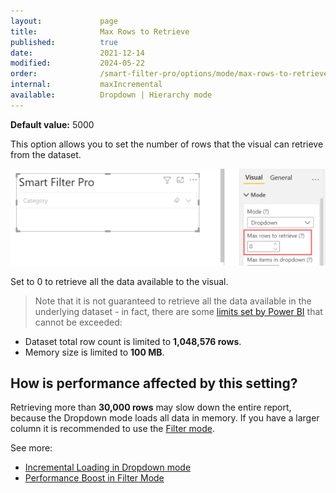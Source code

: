 ```yaml
---
layout:             page
title:              Max Rows to Retrieve
published:          true
date:               2021-12-14
modified:           2024-05-22
order:              /smart-filter-pro/options/mode/max-rows-to-retrieve
internal:           maxIncremental
available:          Dropdown | Hierarchy mode
---
```

**Default value:** 5000

This option allows you to set the number of rows that the visual can retrieve from the dataset. 

<img src="images/max-rows.png" width="700">

Set to 0 to retrieve all the data available to the visual.

> Note that it is not guaranteed to retrieve all the data available in the underlying dataset - in fact, there are some [limits set by Power BI](https://learn.microsoft.com/en-us/power-bi/developer/visuals/fetch-more-data#considerations-and-limitations) that cannot be exceeded: 
- Dataset total row count is limited to **1,048,576 rows**.
- Memory size is limited to **100 MB**.


## How is performance affected by this setting?

Retrieving more than **30,000 rows** may slow down the entire report, because the Dropdown mode loads all data in memory. If you have a larger column it is recommended to use the [Filter mode](../../features/filter.md). 

See more: 
- [Incremental Loading in Dropdown mode](../../features/dropdown.md#incremental-loading)
- [Performance Boost in Filter Mode](../../features/filter.md#performance-boost)